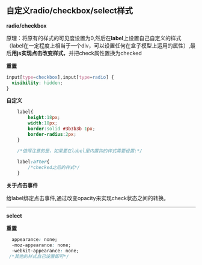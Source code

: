 ## 自定义radio/checkbox/select样式

**radio/checkbox**

原理：将原有的样式的可见度设置为0,然后在**label**上设置自己自定义的样式（label在一定程度上相当于一个div，可以设置任何在盒子模型上运用的属性）,最后**用js实现点击改变样式**，并把check属性置换为checked


**重置**

~~~css
input[type=checkbox],input[type=radio] {
  visibility: hidden;
}
~~~

**自定义**

~~~css
	label{
		height:18px;
		width:18px;
		border:solid #3b3b3b 1px;
		border-radius:2px;
	}

	/*值得注意的是，如果要在label里内置钩的样式需要设置:*/
	
	label:after{
		/*checked之后的样式*/
	}
~~~

**关于点击事件**

给label绑定点击事件,通过改变opacity来实现check状态之间的转换。

---

**select**

**重置**

~~~css
  appearance: none;
  -moz-appearance: none;
  -webkit-appearance: none;
 /*其他的样式自己设置即可*/
~~~